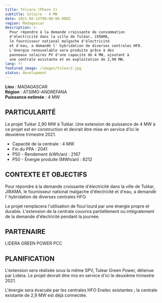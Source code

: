 ```yaml
---
title: Toliara (Phase 2)
subtitle: Solaire - 4 MW
date: 2021-06-15T00:00:00.000Z
region: Madagascar
description: >-
  Pour répondre à la demande croissante de consommation 
  d'électricité dans la ville de Tuléar, JIRAMA,
  le fournisseur national malgache d'électricité
  et d'eau, a demandé l' hybridation de diverses centrales HFO.
  L'énergie renouvelable sera produite grâce à des
  panneaux solaires PV d'une capacité de 4 MW, ajoutant à
  une centrale existante et en exploitation de 2,90 MW.
lang: fr
featured_image: /images/tulear2.jpg
status: development
---
```

**Lieu** : MADAGASCAR<br>
**Région** : ATSIMO-ANDREFANA<br>
**Puissance estimée** : 4 MW<br>

## PARTICULARITÉ

Le projet Tuléar  2,90 MW à Tuléar.
Une extension de puissance de 4 MW à ce projet est en construction et devrait être mise en service d'ici le deuxième trimestre 2021.

* Capacité de la centrale : 4 MW
* Fin du PPA : 2041
* P50 - Rendement (kWh/an) : 2167
* P50 - Énergie produite (MWh/an) : 8212

## CONTEXTE ET OBJECTIFS

Pour répondre à la demande croissante d'électricité dans la ville de Tuléar, JIRAMA, le fournisseur national malgache d'électricité et d'eau, a demandé l' hybridation de diverses centrales HFO.

Le projet remplacera l'utilisation de fioul lourd par une énergie propre et durable. L'extension de la centrale couvrira partiellement ou intégralement de la demande d'électricité pendant la journée.

## PARTENAIRE

LIDERA GREEN POWER PCC

## PLANIFICATION

L'extension sera réalisée sous la même SPV, Tulear Green Power, détenue par Lidera. Le projet devrait être mis en service d'ici le deuxième trimestre 2021.

L'énergie sera évacuée par les centrales HFO Enelec existantes ; la centrale existante de 2,9 MW est déjà connectée.
